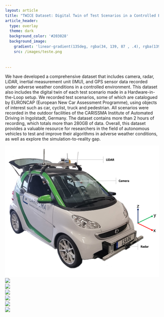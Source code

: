 ```yaml
---
layout: article
title: "TWICE Dataset: Digital Twin of Test Scenarios in a Controlled Environment"
article_header:
  type: overlay
  theme: dark
  background_color: '#203028'
  background_image:
    gradient: 'linear-gradient(135deg, rgba(34, 139, 87 , .4), rgba(139, 34, 139, .4))'
    src: /images/teste.png


---
```


We have developed a comprehensive dataset that includes camera, radar,
LiDAR, inertial measurement unit (IMU), and GPS sensor data recorded under adverse weather conditions in a
controlled environment. This dataset also includes the digital twin of each test scenario made in a Hardware-in-
the-Loop setup. We recorded test scenarios, some of which are catalogued by EURONCAP (European New Car
Assessment Programme), using objects of interest such as car, cyclist, truck and pedestrian. All scenarios were
recorded in the outdoor facilities of the CARISSMA Institute of Automated Driving in Ingolstadt, Germany.
The dataset contains more than 2 hours of recording, which totals more than 280GB of data. Overall, this
dataset provides a valuable resource for researchers in the field of autonomous vehicles to test and improve their
algorithms in adverse weather conditions, as well as explore the simulation-to-reality gap.


<div class="swiper my-3 swiper-demo swiper-demo--image swiper-demo--3">
  <div class="swiper__wrapper">
    <div class="swiper__slide"><img class="lightbox-ignore" src="/images/ego_front.png"/></div>
    <div class="swiper__slide"><img class="lightbox-ignore" src="https://kitian616.github.io/jekyll-TeXt-theme/docs/assets/images/cover2.jpg"/></div>
    <div class="swiper__slide"><img class="lightbox-ignore" src="https://kitian616.github.io/jekyll-TeXt-theme/docs/assets/images/cover3.jpg"/></div>
    <div class="swiper__slide"><img class="lightbox-ignore" src="https://kitian616.github.io/jekyll-TeXt-theme/docs/assets/images/cover2.jpg"/></div>
    <div class="swiper__slide"><img class="lightbox-ignore" src="https://kitian616.github.io/jekyll-TeXt-theme/docs/assets/images/cover3.jpg"/></div>
    <div class="swiper__slide"><img class="lightbox-ignore" src="https://kitian616.github.io/jekyll-TeXt-theme/docs/assets/images/cover2.jpg"/></div>
    <div class="swiper__slide"><img class="lightbox-ignore" src="https://kitian616.github.io/jekyll-TeXt-theme/docs/assets/images/cover3.jpg"/></div>
  </div>
  <div class="swiper__button swiper__button--prev fas fa-chevron-left"></div>
  <div class="swiper__button swiper__button--next fas fa-chevron-right"></div>
</div>

<script>
  {%- include scripts/lib/swiper.js -%}
  var SOURCES = window.TEXT_VARIABLES.sources;
  window.Lazyload.js(SOURCES.jquery, function() {
    $('.swiper-demo--0').swiper();
    $('.swiper-demo--1').swiper();
    $('.swiper-demo--2').swiper();
    $('.swiper-demo--3').swiper();
    $('.swiper-demo--4').swiper({ animation: false });
  });
</script>




